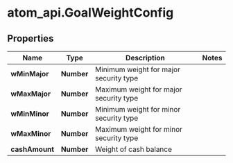 # atom_api.GoalWeightConfig

## Properties
Name | Type | Description | Notes
------------ | ------------- | ------------- | -------------
**wMinMajor** | **Number** | Minimum weight for major security type | 
**wMaxMajor** | **Number** | Maximum weight for major security type | 
**wMinMinor** | **Number** | Minimum weight for minor security type | 
**wMaxMinor** | **Number** | Maximum weight for minor security type | 
**cashAmount** | **Number** | Weight of cash balance | 


